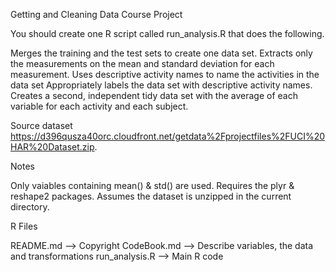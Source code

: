 Getting and Cleaning Data
Course Project

You should create one R script called run_analysis.R that does the following.

Merges the training and the test sets to create one data set.
Extracts only the measurements on the mean and standard deviation for each measurement.
Uses descriptive activity names to name the activities in the data set
Appropriately labels the data set with descriptive activity names.
Creates a second, independent tidy data set with the average of each variable for each activity and each subject.

Source dataset https://d396qusza40orc.cloudfront.net/getdata%2Fprojectfiles%2FUCI%20HAR%20Dataset.zip.

Notes

Only vaiables containing mean() & std() are used.
Requires the plyr & reshape2 packages.
Assumes the dataset is unzipped in the current directory.

R Files

README.md --> Copyright
CodeBook.md --> Describe variables, the data and transformations
run_analysis.R --> Main R code